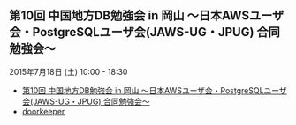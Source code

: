 ## 第10回 中国地方DB勉強会 in 岡山 ～日本AWSユーザ会・PostgreSQLユーザ会(JAWS-UG・JPUG) 合同勉強会～

2015年7月18日 (土) 10:00 - 18:30

* [第10回 中国地方DB勉強会 in 岡山 ～日本AWSユーザ会・PostgreSQLユーザ会(JAWS-UG・JPUG) 合同勉強会～](/events/event-010.html)
* [doorkeeper](https://dbstudychugoku.doorkeeper.jp/events/26563)
